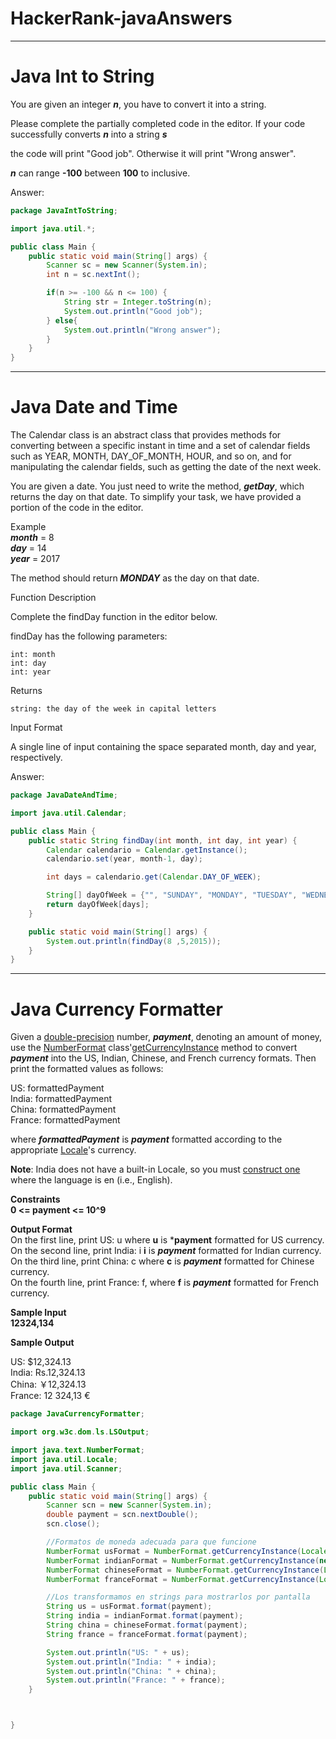 # HackerRank-javaAnswers
---
# Java Int to String

You are given an integer ***n***, you have to convert it into a string.

Please complete the partially completed code in the editor. If your code successfully converts ***n***
into a string ***s***

the code will print "Good job". Otherwise it will print "Wrong answer".

 ***n*** can range **-100** between **100** to inclusive.

Answer:  
```Java
package JavaIntToString;

import java.util.*;

public class Main {
    public static void main(String[] args) {
        Scanner sc = new Scanner(System.in);
        int n = sc.nextInt();

        if(n >= -100 && n <= 100) {
            String str = Integer.toString(n);
            System.out.println("Good job");
        } else{
            System.out.println("Wrong answer");
        }
    }
}
```

 
---
# Java Date and Time

The Calendar class is an abstract class that provides methods for converting between a specific instant in time and a set of calendar fields such as YEAR, MONTH, DAY_OF_MONTH, HOUR, and so on, and for manipulating the calendar fields, such as getting the date of the next week.

You are given a date. You just need to write the method, ***getDay***, which returns the day on that date. To simplify your task, we have provided a portion of the code in the editor.

Example  
***month*** = 8  
***day*** = 14  
***year*** = 2017  

The method should return ***MONDAY***  as the day on that date. 

Function Description

Complete the findDay function in the editor below.

findDay has the following parameters:  

    int: month  
    int: day  
    int: year  

Returns  

    string: the day of the week in capital letters  

Input Format  

A single line of input containing the space separated month, day and year, respectively.

Answer:  
```Java
package JavaDateAndTime;

import java.util.Calendar;

public class Main {
    public static String findDay(int month, int day, int year) {
        Calendar calendario = Calendar.getInstance();
        calendario.set(year, month-1, day);

        int days = calendario.get(Calendar.DAY_OF_WEEK);

        String[] dayOfWeek = {"", "SUNDAY", "MONDAY", "TUESDAY", "WEDNESDAY", "THURSDAY", "FRIDAY", "SATURDAY",};
        return dayOfWeek[days];
    }

    public static void main(String[] args) {
        System.out.println(findDay(8 ,5,2015));
    }
}
```
---
# Java Currency Formatter
Given a [double-precision](https://en.wikipedia.org/wiki/Double-precision_floating-point_format) number, ***payment***, denoting an amount of money, use the [NumberFormat](https://docs.oracle.com/javase/8/docs/api/java/text/NumberFormat.html) class'[getCurrencyInstance](https://docs.oracle.com/javase/8/docs/api/java/text/NumberFormat.html#getCurrencyInstance-java.util.Locale-) method to convert ***payment*** into the US, Indian, Chinese, and French currency formats. Then print the formatted values as follows:  
  
US: formattedPayment  
India: formattedPayment  
China: formattedPayment  
France: formattedPayment  
  
where ***formattedPayment*** is ***payment*** formatted according to the appropriate [Locale](https://docs.oracle.com/javase/8/docs/api/java/util/Locale.html)'s currency.  
  
**Note**: India does not have a built-in Locale, so you must [construct one](https://docs.oracle.com/javase/8/docs/api/java/util/Locale.html#Locale-java.lang.String-java.lang.String-) where the language is en (i.e., English).  
  
**Constraints**  
**0 <= payment <= 10^9**
  
**Output Format**  
On the first line, print US: u where **u** is ***payment** formatted for US currency.  
On the second line, print India: i  **i** is ***payment*** formatted for Indian currency.  
On the third line, print China: c where **c** is ***payment*** formatted for Chinese currency.  
On the fourth line, print France: f, where **f** is ***payment*** formatted for French currency.    
  
**Sample Input**  
**12324,134**

**Sample Output**  

US: $12,324.13  
India: Rs.12,324.13  
China: ￥12,324.13  
France: 12 324,13 €  
```Java
package JavaCurrencyFormatter;

import org.w3c.dom.ls.LSOutput;

import java.text.NumberFormat;
import java.util.Locale;
import java.util.Scanner;

public class Main {
    public static void main(String[] args) {
        Scanner scn = new Scanner(System.in);
        double payment = scn.nextDouble();
        scn.close();

        //Formatos de moneda adecuada para que funcione
        NumberFormat usFormat = NumberFormat.getCurrencyInstance(Locale.US);
        NumberFormat indianFormat = NumberFormat.getCurrencyInstance(new Locale("en", "IN"));
        NumberFormat chineseFormat = NumberFormat.getCurrencyInstance(Locale.CHINA);
        NumberFormat franceFormat = NumberFormat.getCurrencyInstance(Locale.FRANCE);

        //Los transformamos en strings para mostrarlos por pantalla
        String us = usFormat.format(payment);
        String india = indianFormat.format(payment);
        String china = chineseFormat.format(payment);
        String france = franceFormat.format(payment);

        System.out.println("US: " + us);
        System.out.println("India: " + india);
        System.out.println("China: " + china);
        System.out.println("France: " + france);
    }



}
```
